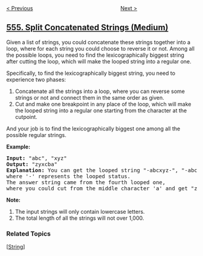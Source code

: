 <!--|This file generated by command(leetcode description); DO NOT EDIT.    |-->
<!--+----------------------------------------------------------------------+-->
<!--|@author    openset <openset.wang@gmail.com>                           |-->
<!--|@link      https://github.com/openset                                 |-->
<!--|@home      https://github.com/openset/leetcode                        |-->
<!--+----------------------------------------------------------------------+-->

[< Previous](../brick-wall "Brick Wall")
　　　　　　　　　　　　　　　　
[Next >](../next-greater-element-iii "Next Greater Element III")

## [555. Split Concatenated Strings (Medium)](https://leetcode.com/problems/split-concatenated-strings "分割连接字符串")

<p>Given a list of strings, you could concatenate these strings together into a loop, where for each string you could choose to reverse it or not. Among all the possible loops, you need to find the lexicographically biggest string after cutting the loop, which will make the looped string into a regular one.</p>

<p>Specifically, to find the lexicographically biggest string, you need to experience two phases: 
<ol>
<li>Concatenate all the strings into a loop, where you can reverse some strings or not and connect them in the same order as given.</li>
<li>Cut and make one breakpoint in any place of the loop, which will make the looped string into a regular one starting from the character at the cutpoint. </li>
</ol>
</p>

<p>And your job is to find the lexicographically biggest one among all the possible regular strings.</p>


<p><b>Example:</b><br />
<pre>
<b>Input:</b> "abc", "xyz"
<b>Output:</b> "zyxcba"
<b>Explanation:</b> You can get the looped string "-abcxyz-", "-abczyx-", "-cbaxyz-", "-cbazyx-", <br/>where '-' represents the looped status. <br/>The answer string came from the fourth looped one, <br/>where you could cut from the middle character 'a' and get "zyxcba".
</pre>
</p>

<p><b>Note:</b><br>
<ol>
<li>The input strings will only contain lowercase letters.</li>
<li>The total length of all the strings will not over 1,000.</li>
</ol>
</p>

### Related Topics
  [[String](../../tag/string/README.md)]
